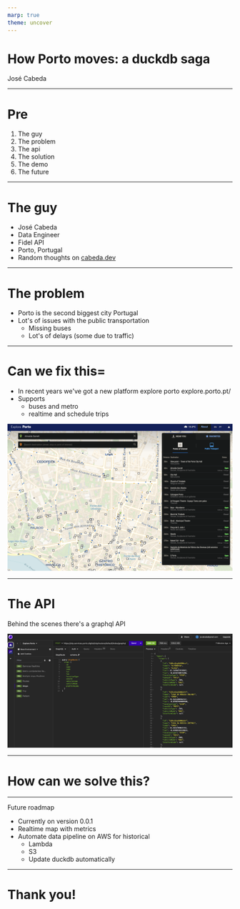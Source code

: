 ```yaml
---
marp: true
theme: uncover
---
```


# How Porto moves: a duckdb saga

José Cabeda

---

# Pre

1. The guy
2. The problem
3. The api
4. The solution
5. The demo
6. The future

---

# The guy

- José Cabeda
- Data Engineer
- Fidel API
- Porto, Portugal
- Random thoughts on [cabeda.dev](cabeda.dev)

---

# The problem

- Porto is the second biggest city Portugal
- Lot's of issues with the public transportation
  - Missing buses
  - Lot's of delays (some due to traffic)

---

# Can we fix this=

- In recent years we've got a new platform explore porto explore.porto.pt/
- Supports
  - buses and metro
  - realtime and schedule trips

![explore porto view](images/2023-10-17-20-50-48.png)

---

# The API

Behind the scenes there's a graphql API

![](images/2023-10-17-20-59-35.png)

---

# How can we solve this?

---

Future roadmap

- Currently on version 0.0.1
- Realtime map with metrics
- Automate data pipeline on AWS for historical
  - Lambda
  - S3
  - Update duckdb automatically

---

# Thank you!
